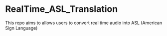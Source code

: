 # RealTime_ASL_Translation
This repo aims to allows users to convert real time audio into ASL (American Sign Language)
